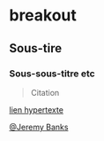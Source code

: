 # breakout

## Sous-tire
### Sous-sous-titre etc

> Citation

[lien hypertexte](fr.wikipedia.org)

[@Jeremy Banks](jeremy.banks@insa-lyon.fr)